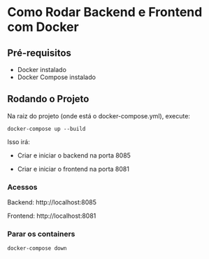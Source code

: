 # Como Rodar Backend e Frontend com Docker

## Pré-requisitos
- Docker instalado 
- Docker Compose instalado

## Rodando o Projeto

Na raiz do projeto (onde está o docker-compose.yml), execute:

```
docker-compose up --build
```

Isso irá:

- Criar e iniciar o backend na porta 8085

- Criar e iniciar o frontend na porta 8081

### Acessos

Backend: http://localhost:8085

Frontend: http://localhost:8081

### Parar os containers

```
docker-compose down
```
